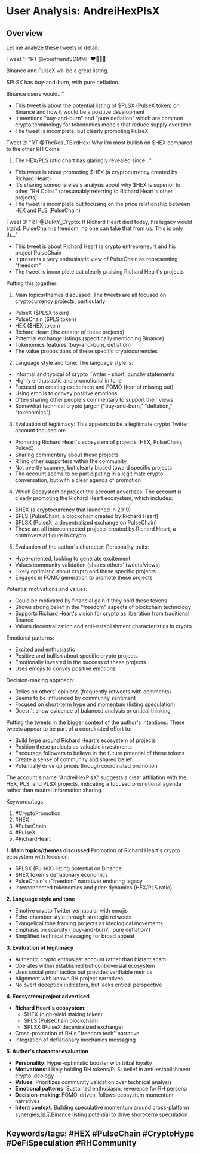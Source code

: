 # User Analysis: AndreiHexPlsX

## Overview

<think>
Let me analyze these tweets in detail:

Tweet 1:
"RT @yourfriendSOMMI: ❤️💛💚💙

Binance and PulseX will be a great listing.

$PLSX has buy-and-burn, with pure deflation.

Binance users would…"
- This tweet is about the potential listing of $PLSX (PulseX token) on Binance and how it would be a positive development
- It mentions "buy-and-burn" and "pure deflation" which are common crypto terminology for tokenomics models that reduce supply over time
- The tweet is incomplete, but clearly promoting PulseX

Tweet 2:
"RT @TheReaLTBirdHex: Why I'm most bullish on $HEX compared to the other RH Coins:

1) The HEX/PLS ratio chart has glaringly revealed since…"
- This tweet is about promoting $HEX (a cryptocurrency created by Richard Heart)
- It's sharing someone else's analysis about why $HEX is superior to other "RH Coins" (presumably referring to Richard Heart's other projects)
- The tweet is incomplete but focusing on the price relationship between HEX and PLS (PulseChain)

Tweet 3:
"RT @DuRtY_Crypto: If Richard Heart died today, his legacy would stand.
PulseChain is freedom, no one can take that from us.
This is only th…"
- This tweet is about Richard Heart (a crypto entrepreneur) and his project PulseChain
- It presents a very enthusiastic view of PulseChain as representing "freedom"
- The tweet is incomplete but clearly praising Richard Heart's projects

Putting this together:

1. Main topics/themes discussed:
The tweets are all focused on cryptocurrency projects, particularly:
- PulseX ($PLSX token)
- PulseChain ($PLS token)
- HEX ($HEX token)
- Richard Heart (the creator of these projects)
- Potential exchange listings (specifically mentioning Binance)
- Tokenomics features (buy-and-burn, deflation)
- The value propositions of these specific cryptocurrencies

2. Language style and tone:
The language style is:
- Informal and typical of crypto Twitter - short, punchy statements
- Highly enthusiastic and promotional in tone
- Focused on creating excitement and FOMO (fear of missing out)
- Using emojis to convey positive emotions
- Often sharing other people's commentary to support their views
- Somewhat technical crypto jargon ("buy-and-burn," "deflation," "tokenomics")

3. Evaluation of legitimacy:
This appears to be a legitimate crypto Twitter account focused on:
- Promoting Richard Heart's ecosystem of projects (HEX, PulseChain, PulseX)
- Sharing commentary about these projects
- RTing other supporters within the community
- Not overtly scammy, but clearly biased toward specific projects
- The account seems to be participating in a legitimate crypto conversation, but with a clear agenda of promotion

4. Which Ecosystem or project the account advertises:
The account is clearly promoting the Richard Heart ecosystem, which includes:
- $HEX (a cryptocurrency that launched in 2019)
- $PLS (PulseChain, a blockchain created by Richard Heart)
- $PLSX (PulseX, a decentralized exchange on PulseChain)
- These are all interconnected projects created by Richard Heart, a controversial figure in crypto

5. Evaluation of the author's character:
Personality traits:
- Hype-oriented, looking to generate excitement
- Values community validation (shares others' tweets/views)
- Likely optimistic about crypto and these specific projects
- Engages in FOMO generation to promote these projects

Potential motivations and values:
- Could be motivated by financial gain if they hold these tokens
- Shows strong belief in the "freedom" aspects of blockchain technology
- Supports Richard Heart's vision for crypto as liberation from traditional finance
- Values decentralization and anti-establishment characteristics in crypto

Emotional patterns:
- Excited and enthusiastic
- Positive and bullish about specific crypto projects
- Emotionally invested in the success of these projects
- Uses emojis to convey positive emotions

Decision-making approach:
- Relies on others' opinions (frequently retweets with comments)
- Seems to be influenced by community sentiment
- Focused on short-term hype and momentum (listing speculation)
- Doesn't show evidence of balanced analysis or critical thinking

Putting the tweets in the bigger context of the author's intentions:
These tweets appear to be part of a coordinated effort to:
- Build hype around Richard Heart's ecosystem of projects
- Position these projects as valuable investments
- Encourage followers to believe in the future potential of these tokens
- Create a sense of community and shared belief
- Potentially drive up prices through coordinated promotion

The account's name "AndreiHexPlsX" suggests a clear affiliation with the HEX, PLS, and PLSX projects, indicating a focused promotional agenda rather than neutral information sharing.

Keywords/tags:
1. #CryptoPromotion
2. #HEX
3. #PulseChain
4. #PulseX
5. #RichardHeart
</think>

**1. Main topics/themes discussed**
Promotion of Richard Heart's crypto ecosystem with focus on:
- $PLSX (PulseX) listing potential on Binance
- $HEX token's deflationary economics
- PulseChain's ("freedom" narrative) enduring legacy
- Interconnected tokenomics and price dynamics (HEX/PLS ratio)

**2. Language style and tone**
- Emotive crypto Twitter vernacular with emojis
- Echo-chamber style through strategic retweets
- Evangelical tone framing projects as ideological movements
- Emphasis on scarcity ('buy-and-burn', 'pure deflation')
- Simplified technical messaging for broad appeal

**3. Evaluation of legitimacy**
- Authentic crypto enthusiast account rather than blatant scam
- Operates within established but controversial ecosystem
- Uses social proof tactics but provides verifiable metrics
- Alignment with known RH project narratives
- No overt deception indicators, but lacks critical perspective

**4. Ecosystem/project advertised**
- **Richard Heart's ecosystem**: 
  - $HEX (high-yield staking token)
  - $PLS (PulseChain blockchain)
  - $PLSX (PulseX decentralized exchange)
- Cross-promotion of RH's "freedom tech" narrative
- Integration of deflationary mechanics messaging

**5. Author's character evaluation**
- **Personality**: Hyper-optimistic booster with tribal loyalty
- **Motivations**: Likely holding RH tokens/PLS; belief in anti-establishment crypto ideology
- **Values**: Prioritizes community validation over technical analysis
- **Emotional patterns**: Sustained enthusiasm, reverence for RH persona
- **Decision-making**: FOMO-driven, follows ecosystem momentum narratives
- **Intent context**: Building speculative momentum around cross-platform synergies;暗示Binance listing potential to drive short-term speculation

**Keywords/tags**: 
#HEX #PulseChain #CryptoHype #DeFiSpeculation #RHCommunity
---
